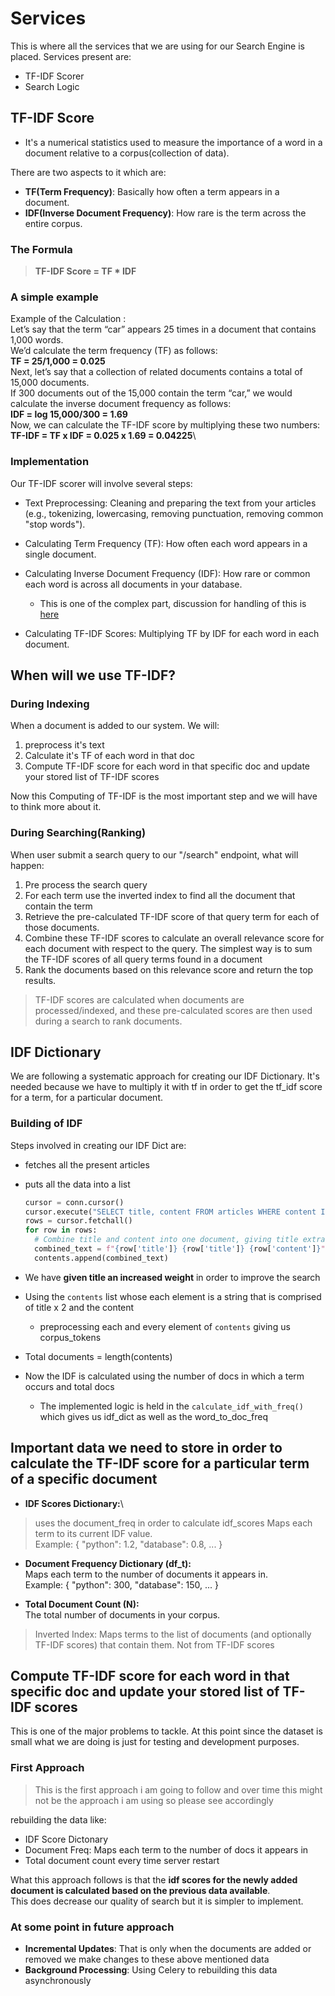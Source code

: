 # Services 

This is where all the services that we are using for our Search Engine is placed.
Services present are: 
- TF-IDF Scorer
- Search Logic

## TF-IDF Score

- It's a numerical statistics used to measure the importance of a word in a document relative to a corpus(collection of data).

There are two aspects to it which are: 
  - **TF(Term Frequency)**: Basically how often a term appears in a document.
  - **IDF(Inverse Document Frequency)**: How rare is the term across the entire corpus.

### The Formula

> **TF-IDF Score = TF * IDF**

### A simple example

Example of the Calculation :\
Let’s say that the term “car” appears 25 times in a document that contains 1,000 words.\
We’d calculate the term frequency (TF) as follows:\
**TF = 25/1,000 = 0.025**\
Next, let’s say that a collection of related documents contains a total of 15,000 documents.\
If 300 documents out of the 15,000 contain the term “car,” we would calculate the inverse document frequency as follows:\
**IDF = log 15,000/300 = 1.69**\
Now, we can calculate the TF-IDF score by multiplying these two numbers:\
**TF-IDF = TF x IDF = 0.025 x 1.69 = 0.04225**\

### Implementation 

Our TF-IDF scorer will involve several steps:

- Text Preprocessing: Cleaning and preparing the text from your articles (e.g., tokenizing, lowercasing, removing punctuation, removing common "stop words").

- Calculating Term Frequency (TF): How often each word appears in a single document.

- Calculating Inverse Document Frequency (IDF): How rare or common each word is across all documents in your database.
  - This is one of the complex part, discussion for handling of this is [here](#idf-dictionary)

- Calculating TF-IDF Scores: Multiplying TF by IDF for each word in each document.

## When will we use TF-IDF?

### During Indexing

When a document is added to our system. We will: 
1. preprocess it's text
2. Calculate it's TF of each word in that doc
3. Compute TF-IDF score for each word in that specific doc and update your stored list of TF-IDF scores

Now this Computing of TF-IDF is the most important step and we will have to think more about it.

### During Searching(Ranking)

When user submit a search query to our "/search" endpoint, what will happen:
1. Pre process the search query 
2. For each term use the inverted index to find all the document that contain the term
3. Retrieve the pre-calculated TF-IDF score of that query term for each of those documents.
4. Combine these TF-IDF scores to calculate an overall relevance score for each document with respect to the query. The simplest way is to sum the TF-IDF scores of all query terms found in a document
5. Rank the documents based on this relevance score and return the top results.

> TF-IDF scores are calculated when documents are processed/indexed, and these pre-calculated scores are then used during a search to rank documents.

## IDF Dictionary

We are following a systematic approach for creating our IDF Dictionary. It's needed because we have to multiply it with tf in order to get the tf_idf score for a term, for a particular document.

### Building of IDF

Steps involved in creating our IDF Dict are: 

-  fetches all the present articles
  - puts all the data into a list 
      ```python 
      cursor = conn.cursor()
      cursor.execute("SELECT title, content FROM articles WHERE content IS NOT NULL")
      rows = cursor.fetchall()
      for row in rows:
        # Combine title and content into one document, giving title extra weight
        combined_text = f"{row['title']} {row['title']} {row['content']}"
        contents.append(combined_text)
      ```
  - We have **given title an increased weight** in order to improve the search

- Using the `contents` list whose each element is a string that is comprised of title x 2 and the content
  - preprocessing each and every element of `contents` giving us corpus_tokens
- Total documents = length(contents)
- Now the IDF is calculated using the number of docs in which a term occurs and total docs 
  - The implemented logic is held in the `calculate_idf_with_freq()` which gives us idf_dict as well as the word_to_doc_freq


## Important data we need to store in order to calculate the TF-IDF score for a particular term of a specific document

- **IDF Scores Dictionary:**\
> uses the document_freq in order to calculate idf_scores
Maps each term to its current IDF value.\
Example: { "python": 1.2, "database": 0.8, ... }

- **Document Frequency Dictionary (df_t):**\
Maps each term to the number of documents it appears in.\
Example: { "python": 300, "database": 150, ... }

- **Total Document Count (N):**\
The total number of documents in your corpus.

> Inverted Index: Maps terms to the list of documents (and optionally TF-IDF scores) that contain them.
> Not from TF-IDF scores


## Compute TF-IDF score for each word in that specific doc and update your stored list of TF-IDF scores

This is one of the major problems to tackle. At this point since the dataset is small what we are doing is just for testing and development purposes.

### First Approach

> This is the first approach i am going to follow and over time this might not be the approach i am using so please see accordingly

rebuilding the data like: 
- IDF Score Dictonary
- Document Freq: Maps each term to the number of docs it appears in
- Total document count
every time server restart

What this approach follows is that the **idf scores for the newly added document is calculated based on the previous data available**.\
This does decrease our quality of search but it is simpler to implement.

### At some point in future approach

- **Incremental Updates**: That is only when the documents are added or removed we make changes to these above mentioned data
- **Background Processing**: Using Celery to rebuilding this data asynchronously